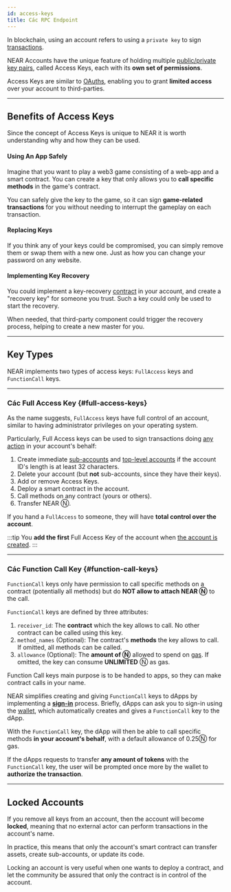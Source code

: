 ```yaml
---
id: access-keys
title: Các RPC Endpoint
---
```


In blockchain, using an account refers to using a `private key` to sign [transactions](../transactions/overview.md).

NEAR Accounts have the unique feature of holding multiple [public/private key pairs](https://en.wikipedia.org/wiki/Public-key_cryptography), called Access Keys, each with its **own set of permissions**.

Access Keys are similar to [OAuths](https://en.wikipedia.org/wiki/OAuth), enabling you to grant **limited access** over your account to third-parties.

---

## Benefits of Access Keys
Since the concept of Access Keys is unique to NEAR it is worth understanding why and how they can be used.

#### Using An App Safely
Imagine that you want to play a web3 game consisting of a web-app and a smart contract. You can create a key that only allows you to **call specific methods** in the game's contract.

You can safely give the key to the game, so it can sign **game-related transactions** for you without needing to interrupt the gameplay on each transaction.

#### Replacing Keys
If you think any of your keys could be compromised, you can simply remove them or swap them with a new one. Just as how you can change your password on any website.

#### Implementing Key Recovery
You could implement a key-recovery [contract](smartcontract.md) in your account, and create a "recovery key" for someone you trust. Such a key could only be used to start the recovery.

When needed, that third-party component could trigger the recovery process, helping to create a new master for you.

---

## Key Types

NEAR implements two types of access keys: `FullAccess` keys and `FunctionCall` keys.

<hr class="subsection" />

### Các Full Access Key {#full-access-keys}
As the name suggests, `FullAccess` keys have full control of an account, similar to having administrator privileges on your operating system.

Particularly, Full Access keys can be used to sign transactions doing [any action](https://nomicon.io/RuntimeSpec/Actions) in your account's behalf:

1. Create immediate [sub-accounts](account-id.md#rules-for-creating-named-accounts) and [top-level accounts](account-id.md#named-accounts) if the account ID's length is at least 32 characters.
2. Delete your account (but **not** sub-accounts, since they have their keys).
3. Add or remove Access Keys.
4. Deploy a smart contract in the account.
5. Call methods on any contract (yours or others).
6. Transfer NEAR Ⓝ.

If you hand a `FullAccess` to someone, they will have **total control over the account**.

:::tip You **add the first** Full Access Key of the account when [the account is created](creating-accounts.md). :::

<hr class="subsection" />

### Các Function Call Key {#function-call-keys}

`FunctionCall` keys only have permission to call specific methods on a contract (potentially all methods) but do **NOT allow to attach NEAR Ⓝ** to the call.

`FunctionCall` keys are defined by three attributes:
1. `receiver_id`: The **contract** which the key allows to call. No other contract can be called using this key.
2. `method_names` (Optional): The contract's **methods** the key allows to call. If omitted, all methods can be called.
3. `allowance` (Optional): The **amount of Ⓝ** allowed to spend on [gas](../transactions/gas.md). If omitted, the key can consume **UNLIMITED** Ⓝ as gas.

Function Call keys main purpose is to be handed to apps, so they can make contract calls in your name.

NEAR simplifies creating and giving `FunctionCall` keys to dApps by implementing a [**sign-in**](../../../2.develop/integrate/frontend.md#user-sign-in) process. Briefly, dApps can ask you to sign-in using the [wallet](https://testnet.mynearwallet.com), which automatically creates and gives a `FunctionCall` key to the dApp.

With the `FunctionCall` key, the dApp will then be able to call specific methods **in your account's behalf**, with a default allowance of 0.25Ⓝ for gas.

If the dApps requests to transfer **any amount of tokens** with the `FunctionCall` key, the user will be prompted once more by the wallet to **authorize the transaction**.


---

## Locked Accounts
If you remove all keys from an account, then the account will become **locked**, meaning that no external actor can perform transactions in the account's name.

In practice, this means that only the account's smart contract can transfer assets, create sub-accounts, or update its code.

Locking an account is very useful when one wants to deploy a contract, and let the community be assured that only the contract is in control of the account.
